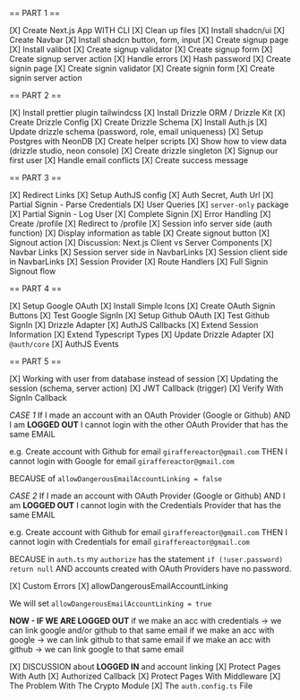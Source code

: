 == PART 1 ==

[X] Create Next.js App WITH CLI
[X] Clean up files
[X] Install shadcn/ui
[X] Create Navbar
[X] Install shadcn button, form, input
[X] Create signup page
[X] Install valibot
[X] Create signup validator
[X] Create signup form
[X] Create signup server action
[X] Handle errors
[X] Hash password
[X] Create signin page
[X] Create signin validator
[X] Create signin form
[X] Create signin server action

== PART 2 ==

[X] Install prettier plugin tailwindcss
[X] Install Drizzle ORM / Drizzle Kit
[X] Create Drizzle Config
[X] Create Drizzle Schema
[X] Install Auth.js
[X] Update drizzle schema (password, role, email uniqueness)
[X] Setup Postgres with NeonDB
[X] Create helper scripts
[X] Show how to view data (drizzle studio, neon console)
[X] Create drizzle singleton
[X] Signup our first user
[X] Handle email conflicts
[X] Create success message

== PART 3 ==

[X] Redirect Links
[X] Setup AuthJS config
[X] Auth Secret, Auth Url
[X] Partial Signin - Parse Credentials
[X] User Queries
[X] `server-only` package
[X] Partial Signin - Log User
[X] Complete Signin
[X] Error Handling
[X] Create /profile
[X] Redirect to /profile
[X] Session info server side (auth function)
[X] Display information as table
[X] Create signout button
[X] Signout action
[X] Discussion: Next.js Client vs Server Components
[X] Navbar Links
[X] Session server side in NavbarLinks
[X] Session client side in NavbarLinks
[X] Session Provider
[X] Route Handlers
[X] Full Signin Signout flow

== PART 4 ==

[X] Setup Google OAuth
[X] Install Simple Icons
[X] Create OAuth Signin Buttons
[X] Test Google SignIn
[X] Setup Github OAuth
[X] Test Github SignIn
[X] Drizzle Adapter
[X] AuthJS Callbacks
[X] Extend Session Information
[X] Extend Typescript Types
[X] Update Drizzle Adapter
[X] `@auth/core`
[X] AuthJS Events

== PART 5 ==

[X] Working with user from database instead of session
[X] Updating the session (schema, server action)
[X] JWT Callback (trigger)
[X] Verify With SignIn Callback

_CASE 1_
If I made an account with an OAuth Provider (Google or Github)
AND I am **LOGGED OUT**
I cannot login with the other OAuth Provider that has the same EMAIL

e.g. Create account with Github for email `giraffereactor@gmail.com`
THEN I cannot login with Google for email `giraffereactor@gmail.com`

BECAUSE of `allowDangerousEmailAccountLinking = false`

_CASE 2_
If I made an account with OAuth Provider (Google or Github)
AND I am **LOGGED OUT**
I cannot login with the Credentials Provider that has the same EMAIL

e.g. Create account with Github for email `giraffereactor@gmail.com`
THEN I cannot login with Credentials for email `giraffereactor@gmail.com`

BECAUSE in `auth.ts` my `authorize` has the statement `if (!user.password) return null`
AND accounts created with OAuth Providers have no password.

[X] Custom Errors
[X] allowDangerousEmailAccountLinking

We will set `allowDangerousEmailAccountLinking = true`

**NOW - IF WE ARE LOGGED OUT**
if we make an acc with credentials -> we can link google and/or github to that same email
if we make an acc with google -> we can link github to that same email
if we make an acc with github -> we can link google to that same email

[X] DISCUSSION about **LOGGED IN** and account linking
[X] Protect Pages With Auth
[X] Authorized Callback
[X] Protect Pages With Middleware
[X] The Problem With The Crypto Module
[X] The `auth.config.ts` File
